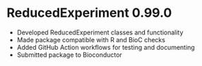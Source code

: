 # ReducedExperiment 0.99.0
* Developed ReducedExperiment classes and functionality
* Made package compatible with R and BioC checks
* Added GitHub Action workflows for testing and documenting
* Submitted package to Bioconductor
